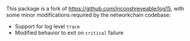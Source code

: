 This package is a fork of https://github.com/inconshreveable/log15, with some
minor modifications required by the networkchain codebase:

 * Support for log level `trace`
 * Modified behavior to exit on `critical` failure
